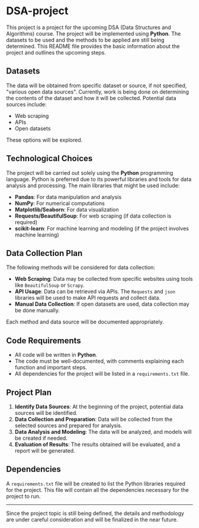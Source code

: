 # DSA-project

This project is a project for the upcoming DSA (Data Structures and Algorithms) course. The project will be implemented using **Python**. The datasets to be used and the methods to be applied are still being determined. This README file provides the basic information about the project and outlines the upcoming steps.

## Datasets

The data will be obtained from specific dataset or source, if not specified, "various open data sources". Currently, work is being done on determining the contents of the dataset and how it will be collected. Potential data sources include:

- Web scraping
- APIs
- Open datasets

These options will be explored.

## Technological Choices

The project will be carried out solely using the **Python** programming language. Python is preferred due to its powerful libraries and tools for data analysis and processing. The main libraries that might be used include:

- **Pandas**: For data manipulation and analysis
- **NumPy**: For numerical computations
- **Matplotlib/Seaborn**: For data visualization
- **Requests/BeautifulSoup**: For web scraping (if data collection is required)
- **scikit-learn**: For machine learning and modeling (if the project involves machine learning)

## Data Collection Plan

The following methods will be considered for data collection:

- **Web Scraping**: Data may be collected from specific websites using tools like `BeautifulSoup` or `Scrapy`.
- **API Usage**: Data can be retrieved via APIs. The `Requests` and `json` libraries will be used to make API requests and collect data.
- **Manual Data Collection**: If open datasets are used, data collection may be done manually.

Each method and data source will be documented appropriately.

## Code Requirements

- All code will be written in **Python**.
- The code must be well-documented, with comments explaining each function and important steps.
- All dependencies for the project will be listed in a `requirements.txt` file.

## Project Plan

1. **Identify Data Sources**: At the beginning of the project, potential data sources will be identified.
2. **Data Collection and Preparation**: Data will be collected from the selected sources and prepared for analysis.
3. **Data Analysis and Modeling**: The data will be analyzed, and models will be created if needed.
4. **Evaluation of Results**: The results obtained will be evaluated, and a report will be generated.

## Dependencies

A `requirements.txt` file will be created to list the Python libraries required for the project. This file will contain all the dependencies necessary for the project to run.

---
Since the project topic is still being defined, the details and methodology are under careful consideration and will be finalized in the near future.

